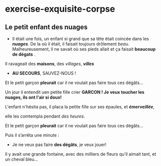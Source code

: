 # exercise-exquisite-corpse
## Le petit enfant des nuages
* Il était une fois, un enfant si grand que sa tête était coincée dans les ***nuages***.
De la où il était, il faisait toujours drôlement *beau*.
Malheureusement, il ne savait où ses pieds allait et ça faisait **beaucoup de dégats** .

Il ravageait des **maisons**, des *villages*, ***villes***

- **AU SECOURS**, SAUVEZ-NOUS ! 

Et le petit garçon **pleurait** car il ne voulait pas faire tous ces dégâts...

Un jour il entendit uen petite fille crier **GARCON ! Je veux toucher les nuages, ils ont l'air si doux!**

L'enfant n'hésita pas, il placa la petite fille sur ses épaules, et ***émerveillée***,

elle les comtempla pendant *des heures*. 

Et le petit garçon **pleurait** car il ne voulait pas faire tous ces dégâts... 

Puis il s’arrêta une minute :
- Je ne veux pas faire **des dégâts**, je veux jouer!

Il y avait une grande fontaine, avec des milliers de fleurs qu’il aimait tant, et un cheval bleu...